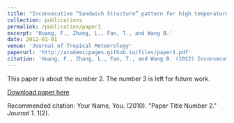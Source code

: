 ```yaml
---
title: "Inconsecutive “Sandwich Structure” pattern for high temperature warm water in the western Pacific warm pool."
collection: publications
permalink: /publication/paper1
excerpt: 'Huang, F., Zhang, L., Fan, T., and Wang B.'
date: 2012-01-01
venue: 'Journal of Tropical Meteorology'
paperurl: 'http://academicpages.github.io/files/paper1.pdf'
citation: 'Huang, F., Zhang, L., Fan, T., and Wang B. (2012) Inconsecutive “Sandwich Structure” pattern for high temperature warm water in the western Pacific warm pool. Journal of Tropical Meteorology, 18(1), 45-53.'
---
```

This paper is about the number 2. The number 3 is left for future work.

[Download paper here](http://academicpages.github.io/files/paper2.pdf)

Recommended citation: Your Name, You. (2010). "Paper Title Number 2." <i>Journal 1</i>. 1(2).